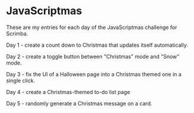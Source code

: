 # JavaScriptmas

These are my entries for each day of the JavaScriptmas challenge for Scrimba.

Day 1 - create a count down to Christmas that updates itself automatically.

Day 2 - create a toggle button between "Christmas" mode and "Snow" mode.

Day 3 - fix the UI of a Halloween page into a Christmas themed one in a single click.

Day 4 - create a Christmas-themed to-do list page

Day 5 - randomly generate a Christmas message on a card.

